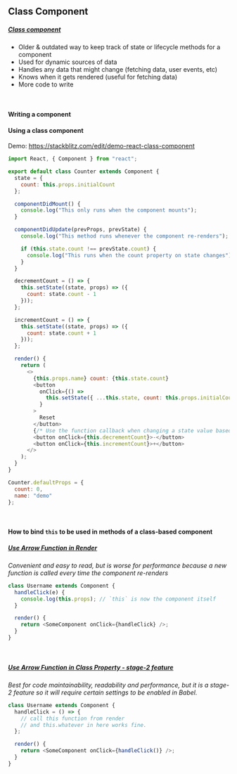 ## Class Component

##### [Class component](class-component.md)

- Older & outdated way to keep track of state or lifecycle methods for a component
- Used for dynamic sources of data
- Handles any data that might change (fetching data, user events, etc)
- Knows when it gets rendered (useful for fetching data)
- More code to write

<br>

#### Writing a component

#### Using a class component

Demo: https://stackblitz.com/edit/demo-react-class-component

```js
import React, { Component } from "react";

export default class Counter extends Component {
  state = {
    count: this.props.initialCount
  };

  componentDidMount() {
    console.log("This only runs when the component mounts");
  }

  componentDidUpdate(prevProps, prevState) {
    console.log("This method runs whenever the component re-renders");

    if (this.state.count !== prevState.count) {
      console.log("This runs when the count property on state changes");
    }
  }

  decrementCount = () => {
    this.setState((state, props) => ({
      count: state.count - 1
    }));
  };

  incrementCount = () => {
    this.setState((state, props) => ({
      count: state.count + 1
    }));
  };

  render() {
    return (
      <>
        {this.props.name} count: {this.state.count}
        <button
          onClick={() =>
            this.setState({ ...this.state, count: this.props.initialCount })
          }
        >
          Reset
        </button>
        {/* Use the function callback when changing a state value based on its previous value in order to guarantee that the value is accurate */}
        <button onClick={this.decrementCount}>-</button>
        <button onClick={this.incrementCount}>+</button>
      </>
    );
  }
}

Counter.defaultProps = {
  count: 0,
  name: "demo"
};
```

<br>

#### How to bind `this` to be used in methods of a class-based component

##### [Use Arrow Function in Render](https://medium.freecodecamp.org/react-binding-patterns-5-approaches-for-handling-this-92c651b5af56#dbb4)

_Convenient and easy to read, but is worse for performance because a new function is called every time the component re-renders_

```js
class Username extends Component {
  handleClick(e) {
    console.log(this.props); // `this` is now the component itself
  }

  render() {
    return <SomeComponent onClick={handleClick} />;
  }
}
```

<br>

##### [Use Arrow Function in Class Property - stage-2 feature](https://medium.freecodecamp.org/react-binding-patterns-5-approaches-for-handling-this-92c651b5af56#f45f)

_Best for code maintainability, readability and performance, but it is a stage-2 feature so it will require certain settings to be enabled in Babel._

```js
class Username extends Component {
  handleClick = () => {
    // call this function from render
    // and this.whatever in here works fine.
  };

  render() {
    return <SomeComponent onClick={handleClick()} />;
  }
}
```
